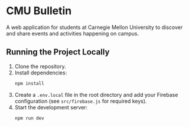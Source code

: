 # CMU Bulletin

A web application for students at Carnegie Mellon University to discover and share events and activities happening on campus.

## Running the Project Locally

1.  Clone the repository.
2.  Install dependencies:
    ```bash
    npm install
    ```
3.  Create a `.env.local` file in the root directory and add your Firebase configuration (see `src/firebase.js` for required keys).
4.  Start the development server:
    ```bash
    npm run dev
    ```
